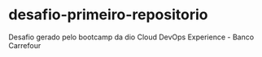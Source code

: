 # desafio-primeiro-repositorio
Desafio gerado pelo bootcamp da dio  Cloud DevOps Experience - Banco Carrefour
